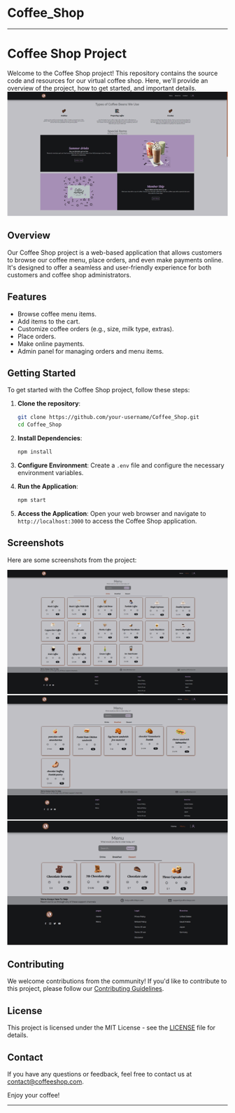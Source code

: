 # Coffee_Shop
---
# Coffee Shop Project

Welcome to the Coffee Shop project! This repository contains the source code and resources for our virtual coffee shop. Here, we'll provide an overview of the project, how to get started, and important details.
![Home Page](imgs/homePage.png)

## Overview

Our Coffee Shop project is a web-based application that allows customers to browse our coffee menu, place orders, and even make payments online. It's designed to offer a seamless and user-friendly experience for both customers and coffee shop administrators.

## Features

- Browse coffee menu items.
- Add items to the cart.
- Customize coffee orders (e.g., size, milk type, extras).
- Place orders.
- Make online payments.
- Admin panel for managing orders and menu items.

## Getting Started

To get started with the Coffee Shop project, follow these steps:

1. **Clone the repository**:
   ```bash
   git clone https://github.com/your-username/Coffee_Shop.git
   cd Coffee_Shop
   ```

2. **Install Dependencies**:
   ```bash
   npm install
   ```

3. **Configure Environment**:
   Create a `.env` file and configure the necessary environment variables.

4. **Run the Application**:
   ```bash
   npm start
   ```

5. **Access the Application**:
   Open your web browser and navigate to `http://localhost:3000` to access the Coffee Shop application.

## Screenshots

Here are some screenshots from the project:

![Menu Page](imgs/menu1.png)
![Cart Page](imgs/menu2.png)
![Cart Page](imgs/menu3.png)

## Contributing

We welcome contributions from the community! If you'd like to contribute to this project, please follow our [Contributing Guidelines](CONTRIBUTING.md).

## License

This project is licensed under the MIT License - see the [LICENSE](LICENSE) file for details.

## Contact

If you have any questions or feedback, feel free to contact us at [contact@coffeeshop.com](mailto:contact@coffeeshop.com).

Enjoy your coffee!

---
